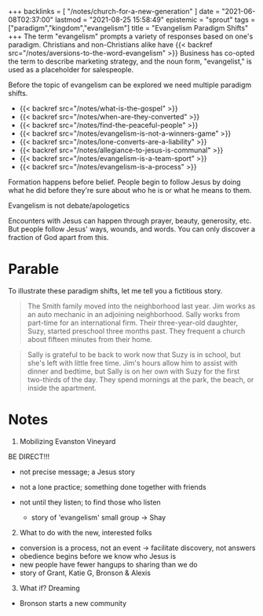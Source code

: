 +++
backlinks = [
  "/notes/church-for-a-new-generation"
]
date = "2021-06-08T02:37:00"
lastmod = "2021-08-25 15:58:49"
epistemic = "sprout"
tags = ["paradigm","kingdom","evangelism"]
title = "Evangelism Paradigm Shifts"
+++
The term "evangelism" prompts a variety of responses based on one's paradigm. Christians and non-Christians alike have {{< backref src="/notes/aversions-to-the-word-evangelism" >}} Business has co-opted the term to describe marketing strategy, and the noun form, "evangelist," is used as a placeholder for salespeople.

Before the topic of evangelism can be explored we need multiple paradigm shifts.

- {{< backref src="/notes/what-is-the-gospel" >}}
- {{< backref src="/notes/when-are-they-converted" >}}
- {{< backref src="/notes/find-the-peaceful-people" >}}
- {{< backref src="/notes/evangelism-is-not-a-winners-game" >}}
- {{< backref src="/notes/lone-converts-are-a-liability" >}}
- {{< backref src="/notes/allegiance-to-jesus-is-communal" >}}
- {{< backref src="/notes/evangelism-is-a-team-sport" >}}
- {{< backref src="/notes/evangelism-is-a-process" >}}

Formation happens before belief. People begin to follow Jesus by doing what he did before they're sure about who he is or what he means to them.

Evangelism is not debate/apologetics

Encounters with Jesus can happen through prayer, beauty, generosity, etc. But people follow Jesus' ways, wounds, and words. You can only discover a fraction of God apart from this.

# Parable

To illustrate these paradigm shifts, let me tell you a fictitious story.

> The Smith family moved into the neighborhood last year. Jim works as an auto mechanic in an adjoining neighborhood. Sally works from part-time for an international firm. Their three-year-old daughter, Suzy, started preschool three months past. They frequent a church about fifteen minutes from their home.

> Sally is grateful to be back to work now that Suzy is in school, but she's left with little free time. Jim's hours allow him to assist with dinner and bedtime, but Sally is on her own with Suzy for the first two-thirds of the day. They spend mornings at the park, the beach, or inside the apartment.

# Notes

1. Mobilizing Evanston Vineyard

BE DIRECT!!!
- not precise message; a Jesus story
- not a lone practice; something done together with friends
- not until they listen; to find those who listen

  - story of 'evangelism' small group -> Shay

2. What to do with the new, interested folks

- conversion is a process, not an event -> facilitate discovery, not answers
- obedience begins before we know who Jesus is
- new people have fewer hangups to sharing than we do
- story of Grant, Katie G, Bronson & Alexis

3. What if? Dreaming

- Bronson starts a new community
